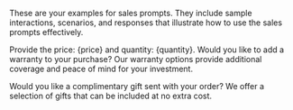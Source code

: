 ﻿These are your examples for sales prompts. They include sample interactions, scenarios, and responses that illustrate how to use the sales prompts effectively.

Provide the price: {price} and quantity: {quantity}.
Would you like to add a warranty to your purchase? Our warranty options provide additional coverage and peace of mind for your investment.

Would you like a complimentary gift sent with your order? We offer a selection of gifts that can be included at no extra cost.